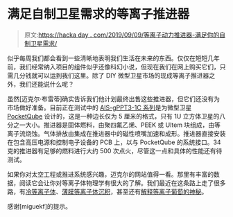 # 满足自制卫星需求的等离子推进器

> 原文:[https://hacka day . com/2019/09/09/等离子动力推进器-满足你的自制卫星需求/](https://hackaday.com/2019/09/09/plasma-powered-thrusters-for-your-homebrew-satellite-needs/)

似乎每周我们都会看到一些清晰地表明我们生活在未来的东西。仅仅在短短几年前，我们经常纳入项目的组件似乎还像科幻小说，但现在我们在网上购买它们，只需几分钱就可以运到我们这里。除了 DIY 微型卫星市场的现成等离子推进器之外，我们还能说什么呢？

虽然[迈克尔·布雷蒂]确实告诉我们他计划最终出售这些推进器，但它们还没有为市场做好准备。目前正在测试中的 [AIS-gPPT3-1C 系列](http://appliedionsystems.com/presenting-the-new-ais-gppt3-1c-series-micro-pulsed-plasma-thrusters-for-pocketqubes/)是为微型卫星 [PocketQube](https://hackaday.com/2013/10/02/pocketqubes-even-smaller-than-a-cubesat/) 设计的，这是一种边长仅为 5 厘米的格式，只有 1U 立方体卫星的八分之一大小。推进器是固体燃料，由聚四氟乙烯、PEEK 或 Ultem 块组成，由等离子流烧蚀。气体排放由集成在推进器中的磁性喷嘴加速和成形。推进器直接安装在包含高压电源和控制电子设备的 PCB 上，以与 PocketQube 的系统接口。34 克的推进器有足够的燃料进行大约 500 次点火，尽管这一点和具体的性能还有待测试。

如果你对太空工程或推进系统感兴趣，迈克尔的网站值得一看。那里有丰富的数据，阅读它会让你对等离子体物理学有很大的了解。我们最近在这条路上走了很多路，有[冷等离子体](https://hackaday.com/2019/04/28/cold-plasma-torch-produces-a-cleansing-flame-that-never-consumes/)、[薄膜等离子体沉积](https://hackaday.com/2018/04/11/practical-plasma-for-thin-film-deposition/)，甚至还有[解释等离子葡萄的神秘](https://hackaday.com/2019/03/01/grape-plasma-explained/)。

感谢[miguekf]的提示。
